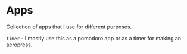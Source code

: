 # Apps

Collection of apps that I use for different purposes.

`timer` - I mostly use this as a pomodoro app or as a timer for making an aeropress.
